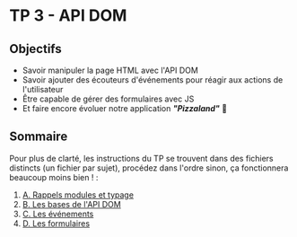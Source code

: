 # TP 3 - API DOM

## Objectifs
- Savoir manipuler la page HTML avec l'API DOM
- Savoir ajouter des écouteurs d'événements pour réagir aux actions de l'utilisateur
- Être capable de gérer des formulaires avec JS
- Et faire encore évoluer notre application ***"Pizzaland"*** 🍕

## Sommaire
Pour plus de clarté, les instructions du TP se trouvent dans des fichiers distincts (un fichier par sujet), procédez dans l'ordre sinon, ça fonctionnera beaucoup moins bien ! :

1. [A. Rappels modules et typage](A-rappels-modules-typage.md)
2. [B. Les bases de l'API DOM](B-les-bases.md)
3. [C. Les événements](C-evenements.md)
4. [D. Les formulaires](D-formulaires.md)